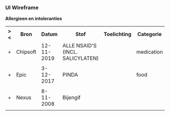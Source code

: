 ### UI Wireframe
<b>Allergieen en intoleranties</b>
<table class="grid">
<tbody>
<tr><th>&gt;&lt;</th>
<th>Bron</th>
<th>Datum</th>
<th>Stof</th>
<th>Toelichting</th>
<th>Categorie</th>
<th>CategorieCS</th>
<th>Ernst(1)</th>
<th>Ernst(1)CS</th>
<th>Ernst(2)</th>
<th>Reacties</th>
<th>Status</th>
<th>StatusCS</th>
<th>(VStatus)</th>
</tr>
<tr><td>+</td>
<td>Chipsoft</td>
<td>12-11-2019</td>
<td>ALLE NSAID'S (INCL. SALICYLATEN)</td>
<td></td>
<td>medication</td>
<td>Medicijn</td>
<td>low</td>
<td>Licht</td>
<td></td>
<td>Huiduitslag</td>
<td>active</td>
<td>Actief</td>
<td>unconfirmed</td>
</tr><tr><td></td><td colspan=13>
</td></tr>
<tr><td>+</td>
<td>Epic</td>
<td>3-12-2017</td>
<td>PINDA</td>
<td></td>
<td>food</td>
<td></td>
<td></td>
<td></td>
<td>moderate</td>
<td>Erythrodermie</td>
<td>active</td>
<td></td>
<td>confirmed</td>
</tr><tr><td></td><td colspan=13>
</td></tr>
<tr><td>+</td>
<td>Nexus</td>
<td>8-11-2008</td>
<td>Bijengif</td>
<td></td>
<td></td>
<td></td>
<td>high</td>
<td></td>
<td>severe</td>
<td></td>
<td>active</td>
<td></td>
<td>confirmed</td>
</tr><tr><td></td><td colspan=13>
</td></tr>
</tbody>
</table>